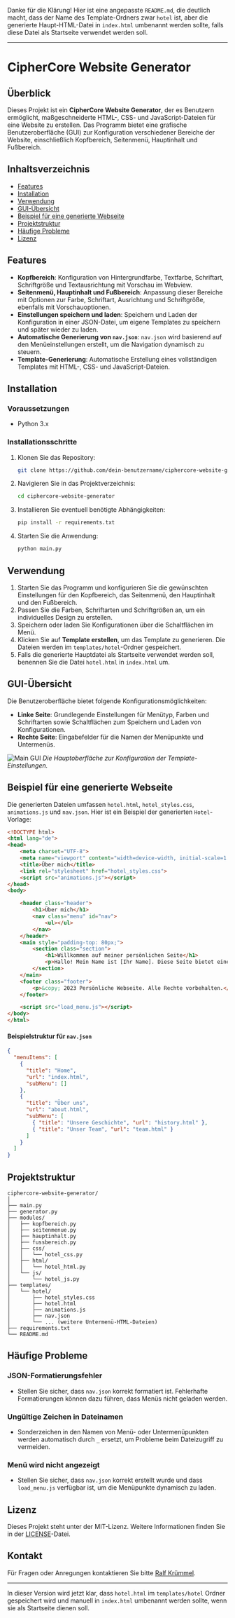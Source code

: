 Danke für die Klärung! Hier ist eine angepasste `README.md`, die deutlich macht, dass der Name des Template-Ordners zwar `hotel` ist, aber die generierte Haupt-HTML-Datei in `index.html` umbenannt werden sollte, falls diese Datei als Startseite verwendet werden soll.

---

# CipherCore Website Generator

## Überblick

Dieses Projekt ist ein **CipherCore Website Generator**, der es Benutzern ermöglicht, maßgeschneiderte HTML-, CSS- und JavaScript-Dateien für eine Website zu erstellen. Das Programm bietet eine grafische Benutzeroberfläche (GUI) zur Konfiguration verschiedener Bereiche der Website, einschließlich Kopfbereich, Seitenmenü, Hauptinhalt und Fußbereich.

## Inhaltsverzeichnis

- [Features](#features)
- [Installation](#installation)
- [Verwendung](#verwendung)
- [GUI-Übersicht](#gui-%C3%BCbersicht)
- [Beispiel für eine generierte Webseite](#beispiel-f%C3%BCr-eine-generierte-webseite)
- [Projektstruktur](#projektstruktur)
- [Häufige Probleme](#h%C3%A4ufige-probleme)
- [Lizenz](#lizenz)

## Features

- **Kopfbereich**: Konfiguration von Hintergrundfarbe, Textfarbe, Schriftart, Schriftgröße und Textausrichtung mit Vorschau im Webview.
- **Seitenmenü, Hauptinhalt und Fußbereich**: Anpassung dieser Bereiche mit Optionen zur Farbe, Schriftart, Ausrichtung und Schriftgröße, ebenfalls mit Vorschauoptionen.
- **Einstellungen speichern und laden**: Speichern und Laden der Konfiguration in einer JSON-Datei, um eigene Templates zu speichern und später wieder zu laden.
- **Automatische Generierung von `nav.json`**: `nav.json` wird basierend auf den Menüeinstellungen erstellt, um die Navigation dynamisch zu steuern.
- **Template-Generierung**: Automatische Erstellung eines vollständigen Templates mit HTML-, CSS- und JavaScript-Dateien.

## Installation

### Voraussetzungen

- Python 3.x

### Installationsschritte

1. Klonen Sie das Repository:
    ```bash
    git clone https://github.com/dein-benutzername/ciphercore-website-generator.git
    ```

2. Navigieren Sie in das Projektverzeichnis:
    ```bash
    cd ciphercore-website-generator
    ```

3. Installieren Sie eventuell benötigte Abhängigkeiten:
    ```bash
    pip install -r requirements.txt
    ```

4. Starten Sie die Anwendung:
    ```bash
    python main.py
    ```

## Verwendung

1. Starten Sie das Programm und konfigurieren Sie die gewünschten Einstellungen für den Kopfbereich, das Seitenmenü, den Hauptinhalt und den Fußbereich.
2. Passen Sie die Farben, Schriftarten und Schriftgrößen an, um ein individuelles Design zu erstellen.
3. Speichern oder laden Sie Konfigurationen über die Schaltflächen im Menü.
4. Klicken Sie auf **Template erstellen**, um das Template zu generieren. Die Dateien werden im `templates/hotel`-Ordner gespeichert.
5. Falls die generierte Hauptdatei als Startseite verwendet werden soll, benennen Sie die Datei `hotel.html` in `index.html` um.

## GUI-Übersicht

Die Benutzeroberfläche bietet folgende Konfigurationsmöglichkeiten:

- **Linke Seite**: Grundlegende Einstellungen für Menütyp, Farben und Schriftarten sowie Schaltflächen zum Speichern und Laden von Konfigurationen.
- **Rechte Seite**: Eingabefelder für die Namen der Menüpunkte und Untermenüs.
  
![Main GUI](https://github.com/user-attachments/assets/6e38acd7-ef32-4e46-baf2-095a73bc9652)
*Die Hauptoberfläche zur Konfiguration der Template-Einstellungen.*

## Beispiel für eine generierte Webseite

Die generierten Dateien umfassen `hotel.html`, `hotel_styles.css`, `animations.js` und `nav.json`. Hier ist ein Beispiel der generierten `Hotel`-Vorlage:

```html
<!DOCTYPE html>
<html lang="de">
<head>
    <meta charset="UTF-8">
    <meta name="viewport" content="width=device-width, initial-scale=1.0">
    <title>Über mich</title>
    <link rel="stylesheet" href="hotel_styles.css">
    <script src="animations.js"></script>
</head>
<body>

    <header class="header">
        <h1>Über mich</h1>
        <nav class="menu" id="nav">
            <ul></ul>
        </nav>
    </header>
    <main style="padding-top: 80px;">
        <section class="section">
            <h1>Willkommen auf meiner persönlichen Seite</h1>
            <p>Hallo! Mein Name ist [Ihr Name]. Diese Seite bietet einen Einblick in meine Interessen und Projekte.</p>
        </section>
    </main>
    <footer class="footer">
        <p>&copy; 2023 Persönliche Webseite. Alle Rechte vorbehalten.</p>
    </footer>

    <script src="load_menu.js"></script>
</body>
</html>
```

#### Beispielstruktur für `nav.json`

```json
{
  "menuItems": [
    {
      "title": "Home",
      "url": "index.html",
      "subMenu": []
    },
    {
      "title": "Über uns",
      "url": "about.html",
      "subMenu": [
        { "title": "Unsere Geschichte", "url": "history.html" },
        { "title": "Unser Team", "url": "team.html" }
      ]
    }
  ]
}
```

## Projektstruktur

```
ciphercore-website-generator/
│
├── main.py
├── generator.py
├── modules/
│   ├── kopfbereich.py
│   ├── seitenmenue.py
│   ├── hauptinhalt.py
│   ├── fussbereich.py
│   ├── css/
│   │   └── hotel_css.py
│   ├── html/
│   │   └── hotel_html.py
│   └── js/
│       └── hotel_js.py
├── templates/
│   └── hotel/
│       ├── hotel_styles.css
│       ├── hotel.html
│       ├── animations.js
│       ├── nav.json
│       └── ... (weitere Untermenü-HTML-Dateien)
├── requirements.txt
└── README.md
```

## Häufige Probleme

### JSON-Formatierungsfehler

- Stellen Sie sicher, dass `nav.json` korrekt formatiert ist. Fehlerhafte Formatierungen können dazu führen, dass Menüs nicht geladen werden.

### Ungültige Zeichen in Dateinamen

- Sonderzeichen in den Namen von Menü- oder Untermenüpunkten werden automatisch durch `_` ersetzt, um Probleme beim Dateizugriff zu vermeiden.

### Menü wird nicht angezeigt

- Stellen Sie sicher, dass `nav.json` korrekt erstellt wurde und dass `load_menu.js` verfügbar ist, um die Menüpunkte dynamisch zu laden.

## Lizenz

Dieses Projekt steht unter der MIT-Lizenz. Weitere Informationen finden Sie in der [LICENSE](LICENSE)-Datei.

## Kontakt

Für Fragen oder Anregungen kontaktieren Sie bitte [Ralf Krümmel](mailto:ralf.kruemmel+python.de).

---

In dieser Version wird jetzt klar, dass `hotel.html` im `templates/hotel` Ordner gespeichert wird und manuell in `index.html` umbenannt werden sollte, wenn sie als Startseite dienen soll.
